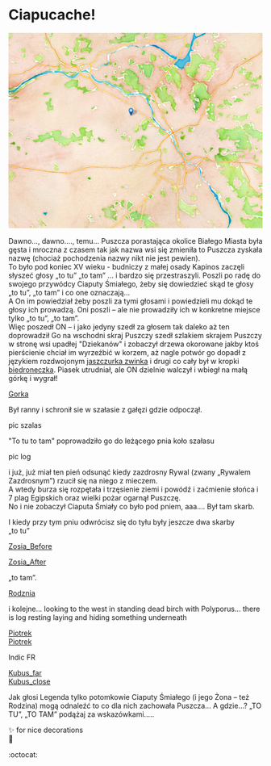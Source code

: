 # Ciapucache!

![Mapa1](./Pics/MAPA01.png)  

Dawno…, dawno…., temu… Puszcza porastająca okolice Białego Miasta była gęsta i mroczna z czasem tak jak nazwa wsi się zmieniła to Puszcza zyskała nazwę (chociaż pochodzenia nazwy nikt nie jest pewien).  
To było pod koniec XV wieku -  budniczy z małej osady Kapinos zaczęli słyszeć głosy „to tu” „to tam” … i bardzo się przestraszyli. Poszli po radę do swojego przywódcy Ciaputy Śmiałego, żeby się dowiedzieć skąd te głosy „to tu”, „to tam” i co one oznaczają…  
A On im powiedział żeby poszli za tymi głosami i powiedzieli mu dokąd te głosy ich prowadzą. Oni poszli – ale nie prowadziły ich w konkretne miejsce tylko „to tu”, „to tam”.  
Więc poszedł ON – i jako jedyny szedł za głosem tak daleko aż ten doprowadził Go na wschodni skraj Puszczy szedł szlakiem skrajem Puszczy w stronę wsi upadłej "Dziekanów" i zobaczył drzewa okorowane jakby ktoś pierścienie chciał im wyrzeźbić w korzem, aż nagle potwór go dopadł z językiem rozdwojonym [jaszczurka zwinka](https://www.inaturalist.org/observations/41560562) i drugi co cały był w kropki [biedroneczka](https://www.inaturalist.org/observations/41560568). Piasek utrudniał, ale ON dzielnie walczył i wbiegł na małą górkę i wygrał!  

[Gorka](./Pics/2020-04-06T16:01:54_1.JPG)  

Był ranny i schronił sie w szałasie z gałęzi gdzie odpoczął.  

pic szalas

"To tu to tam" poprowadziło go do leżącego pnia koło szałasu  

pic log

i już, już miał ten pień odsunąć kiedy zazdrosny Rywal (zwany „Rywalem Zazdrosnym”) rzucił się na niego z mieczem.  
A wtedy burza się rozpętała i trzęsienie ziemi i powódź i zaćmienie słońca i 7 plag Egipskich oraz  wielki pożar ogarnął Puszczę.  
No i nie zobaczył Ciaputa Śmiały co było pod pniem, aaa…. Był tam skarb.  


I kiedy przy tym pniu odwrócisz się do tyłu były jeszcze dwa skarby  
„to tu”  

[Zosia_Before](./Pics/2020-04-06T15:24:58_1.JPG)  

[Zosia_After](./Pics/2020-04-06T15:25:40_1.JPG)  


„to tam”.   

[Rodznia](./Pics/2020-04-06T15:27:10_1.JPG)  

i kolejne... looking to the west in standing dead birch with Polyporus... there is log resting laying and hiding something underneath  

[Piotrek](./Pics/2020-04-06T15:32:58_1.JPG)  
[Piotrek](./Pics/2020-04-06T15:32:42_1.JPG)  

Indic FR

[Kubus_far](./Pics/2020-04-06T15:48:06_1.JPG)  
[Kubus_close](./Pics/2020-04-06T15:42:40_1.JPG)  


Jak głosi Legenda tylko potomkowie Ciaputy Śmiałego (i jego  Żona – też Rodzina) mogą odnaleźć to co dla nich zachowała Puszcza…
A gdzie…?  „TO TU”, „TO TAM” 
podążaj za wskazówkami..... 

:sparkles: for nice decorations  
:metal:  

:octocat:  

